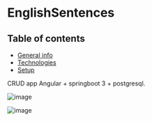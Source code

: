 # EnglishSentences


## Table of contents
* [General info](#general-info)
* [Technologies](#technologies)
* [Setup](#setup)

CRUD app 
Angular + springboot 3 + postgresql.

![image](https://user-images.githubusercontent.com/80157748/224550411-4b913aa0-01ea-431c-85d7-f008cbfe166d.png)


![image](https://user-images.githubusercontent.com/80157748/224550276-01830499-ae93-459b-a792-5b7d94e3ebac.png)
